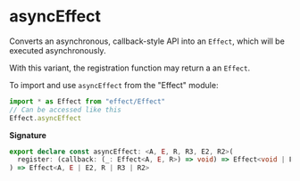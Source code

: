# asyncEffect

Converts an asynchronous, callback-style API into an `Effect`, which will
be executed asynchronously.

With this variant, the registration function may return a an `Effect`.

To import and use `asyncEffect` from the "Effect" module:

```ts
import * as Effect from "effect/Effect"
// Can be accessed like this
Effect.asyncEffect
```

**Signature**

```ts
export declare const asyncEffect: <A, E, R, R3, E2, R2>(
  register: (callback: (_: Effect<A, E, R>) => void) => Effect<void | Effect<void, never, R3>, E2, R2>
) => Effect<A, E | E2, R | R3 | R2>
```
